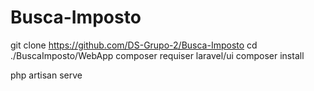 # Busca-Imposto
git clone https://github.com/DS-Grupo-2/Busca-Imposto
cd ./BuscaImposto/WebApp
composer requiser laravel/ui
composer install

php artisan serve
